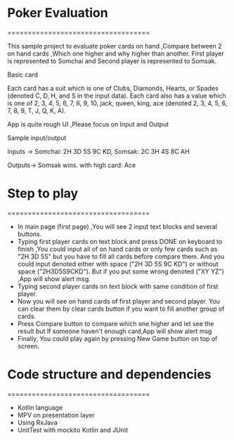 # Poker Evaluation
===================================

This sample project to evaluate poker cards on hand ,Compare between 2 on hand cards ,Which one higher
and why higher than another.
First player is represented to Somchai and Second player is represented to Somsak.

Basic card

Each card has a suit which is one of Clubs, Diamonds, Hearts,
or Spades (denoted C, D, H, and S in the input data). Each card also has a value which is one
of 2, 3, 4, 5, 6, 7, 8, 9, 10, jack, queen, king, ace (denoted 2, 3, 4, 5, 6, 7, 8, 9, T, J, Q, K, A).

App is quite rough UI ,Please focus on Input and Output

Sample input/output

Inputs ->
Somchai: 2H 3D 5S 9C KD,
Somsak: 2C 3H 4S 8C AH

Outputs->
Somsak wins. with high card: Ace

# Step to play
===================================
- In main page (first page) ,You will see 2 input text blocks and several buttons.
- Typing first player cards on text block and press DONE on keyboard to finish ,You could input all of on hand cards or
  only few cards such as "2H 3D 5S" but you have to fill all cards before compare them.
  And you could input denoted either with space ("2H 3D 5S 9C KD") or without space ("2H3D5S9CKD").
  But if you put some wrong denoted ("XY YZ") ,App will show alert msg.
- Typing second player cards on text block with same condition of first player.
- Now you will see on hand cards of first player and second player.
  You can clear them by clear cards button if you want to fill another group of cards.
- Press Compare button to compare which one higher and let see the result but If someone haven't enough card,App will show alert msg
- Finally, You could play again by pressing New Game button on top of screen.

# Code structure and dependencies
===================================
- Kotlin language
- MPV on presentation layer
- Using RxJava
- UnitTest with mockito Kotlin and JUnit